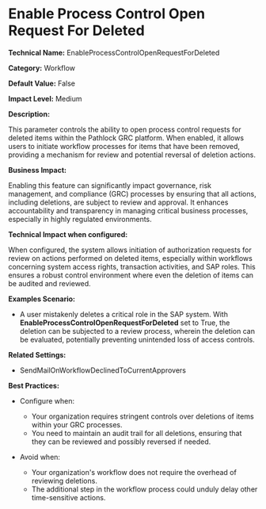 # Enable Process Control Open Request For Deleted

**Technical Name:** EnableProcessControlOpenRequestForDeleted

**Category:** Workflow

**Default Value:** False

**Impact Level:** Medium

**Description:**

This parameter controls the ability to open process control requests for deleted items within the Pathlock GRC platform. When enabled, it allows users to initiate workflow processes for items that have been removed, providing a mechanism for review and potential reversal of deletion actions.

**Business Impact:**

Enabling this feature can significantly impact governance, risk management, and compliance (GRC) processes by ensuring that all actions, including deletions, are subject to review and approval. It enhances accountability and transparency in managing critical business processes, especially in highly regulated environments.

**Technical Impact when configured:**

When configured, the system allows initiation of authorization requests for review on actions performed on deleted items, especially within workflows concerning system access rights, transaction activities, and SAP roles. This ensures a robust control environment where even the deletion of items can be audited and reviewed.

**Examples Scenario:**

- A user mistakenly deletes a critical role in the SAP system. With **EnableProcessControlOpenRequestForDeleted** set to True, the deletion can be subjected to a review process, wherein the deletion can be evaluated, potentially preventing unintended loss of access controls.
  
**Related Settings:**

- SendMailOnWorkflowDeclinedToCurrentApprovers

**Best Practices:** 

- Configure when:

  - Your organization requires stringent controls over deletions of items within your GRC processes.
  - You need to maintain an audit trail for all deletions, ensuring that they can be reviewed and possibly reversed if needed.

- Avoid when:

  - Your organization's workflow does not require the overhead of reviewing deletions.
  - The additional step in the workflow process could unduly delay other time-sensitive actions.